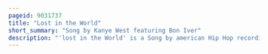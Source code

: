 ```yaml
---
pageid: 9031737
title: "Lost in the World"
short_summary: "Song by Kanye West featuring Bon Iver"
description: "'lost in the World' is a Song by american Hip Hop recording artist Kanye West from his fifth Studio Album, My Beautiful Dark Twisted Fantasy. The Song Features Vocals by Justin Vernon of indie Folk Band Bon Iver, as well as sampling his 2009 Song 'Woods'. It also contains Portions of 'Soul Makossa' written by Manu Dibango, and Samples of 'Comment No. 1 performed by Gil Scott Heron. It was produced by West and Jeff Bhasker, who wrote the Track with Vernon and Malik Jones. Lost in the World was first leaked on September 29 2010 and was 5 Minutes and 55 Seconds long. The Version on the Album was divided into two Parts, with the Outro becoming a new Track entitled 'who will Survive in America'."
---
```

